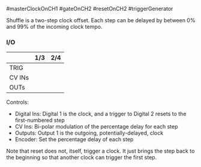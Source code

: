 #masterClockOnCH1 #gateOnCH2 #resetOnCH2 #triggerGenerator 

Shuffle is a two-step clock offset. Each step can be delayed by between 0% and 99% of the incoming clock tempo.

### I/O

|        | 1/3 | 2/4 |
| ------ | :-: | :-: |
| TRIG   |     |     |
| CV INs |     |     |
| OUTs   |     |     |


Controls:
* Digital Ins: Digital 1 is the clock, and a trigger to Digital 2 resets to the first-numbered step
* CV Ins: Bi-polar modulation of the percentage delay for each step
* Outputs: Output 1 is the outgoing, potentially-delayed, clock
* Encoder: Set the percentage delay of each step

Note that reset does not, itself, trigger a clock. It just brings the step back to the beginning so that another clock can trigger the first step.